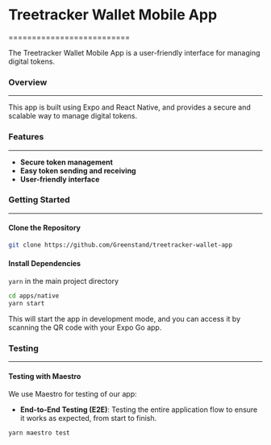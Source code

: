 # Treetracker Wallet Mobile App

==========================

The Treetracker Wallet Mobile App is a user-friendly interface for managing
digital tokens.

### Overview

---

This app is built using Expo and React Native, and provides a secure and
scalable way to manage digital tokens.

### Features

---

- **Secure token management**
- **Easy token sending and receiving**
- **User-friendly interface**

### Getting Started

---

#### Clone the Repository

```bash
git clone https://github.com/Greenstand/treetracker-wallet-app
```

#### Install Dependencies

`yarn` in the main project directory

```bash
cd apps/native
yarn start
```

This will start the app in development mode, and you can access it by scanning
the QR code with your Expo Go app.

### Testing

---

#### Testing with Maestro

We use Maestro for testing of our app:

- **End-to-End Testing (E2E)**: Testing the entire application flow to ensure it
  works as expected, from start to finish.

```bash
yarn maestro test
```
